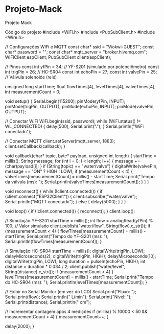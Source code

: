 # Projeto-Mack
Projeto Mack


Código do projeto
#include <WiFi.h>
#include <PubSubClient.h>
#include <Wire.h>

// Configurações WiFi e MQTT
const char* ssid = "Wokwi-GUEST";
const char* password = "";
const char* mqtt_server = "broker.hivemq.com";
WiFiClient espClient;
PubSubClient client(espClient);

// Pinos
const int yfPin = 34; // YF-S201 (simulado por potenciômetro)
const int trigPin = 26; // HC-SR04
const int echoPin = 27;
const int valvePin = 25; // Válvula solenoide (relé)

unsigned long startTime;
float flowTimes[4], levelTimes[4], valveTimes[4];
int measurementCount = 0;

void setup() {
  Serial.begin(115200);
  pinMode(yfPin, INPUT);
  pinMode(trigPin, OUTPUT);
  pinMode(echoPin, INPUT);
  pinMode(valvePin, OUTPUT);

  // Conectar WiFi
  WiFi.begin(ssid, password);
  while (WiFi.status() != WL_CONNECTED) {
    delay(500);
    Serial.print(".");
  }
  Serial.println("WiFi conectado");

  // Conectar MQTT
  client.setServer(mqtt_server, 1883);
  client.setCallback(callback);
}

void callback(char* topic, byte* payload, unsigned int length) {
  startTime = millis();
  String message;
  for (int i = 0; i < length; i++) {
    message += (char)payload[i];
  }
  if (String(topic) == "water/valve") {
    digitalWrite(valvePin, message == "ON" ? HIGH : LOW);
    if (measurementCount < 4) {
      valveTimes[measurementCount] = millis() - startTime;
      Serial.print("Tempo da válvula (ms): ");
      Serial.println(valveTimes[measurementCount]);
    }
  }
}

void reconnect() {
  while (!client.connected()) {
    if (client.connect("ESP32Client")) {
      client.subscribe("water/valve");
      Serial.println("MQTT conectado");
    } else {
      delay(5000);
    }
  }
}

void loop() {
  if (!client.connected()) {
    reconnect();
  }
  client.loop();

  // Simulação YF-S201
  startTime = millis();
  int flow = analogRead(yfPin) % 100; // Valor simulado
  client.publish("water/flow", String(flow).c_str());
  if (measurementCount < 4) {
    flowTimes[measurementCount] = millis() - startTime;
    Serial.print("Tempo do YF-S201 (ms): ");
    Serial.println(flowTimes[measurementCount]);
  }

  // Simulação HC-SR04
  startTime = millis();
  digitalWrite(trigPin, LOW);
  delayMicroseconds(2);
  digitalWrite(trigPin, HIGH);
  delayMicroseconds(10);
  digitalWrite(trigPin, LOW);
  long duration = pulseIn(echoPin, HIGH);
  int distance = duration * 0.034 / 2;
  client.publish("water/level", String(distance).c_str());
  if (measurementCount < 4) {
    levelTimes[measurementCount] = millis() - startTime;
    Serial.print("Tempo do HC-SR04 (ms): ");
    Serial.println(levelTimes[measurementCount]);
  }

  // Exibir no Serial Monitor (em vez do LCD)
  Serial.print("Fluxo: ");
  Serial.print(flow);
  Serial.println(" L/min");
  Serial.print("Nivel: ");
  Serial.print(distance);
  Serial.println(" cm");

  // Incrementar contagem após 4 medições
  if (millis() % 10000 < 50 && measurementCount < 4) {
    measurementCount++;
  }

  delay(2000);
}
